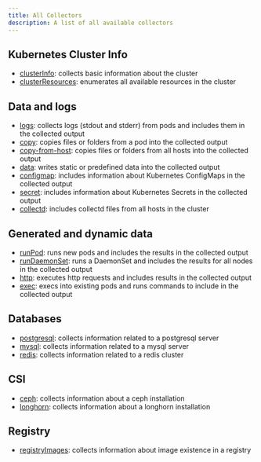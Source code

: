 ```yaml
---
title: All Collectors
description: A list of all available collectors
---
```


## Kubernetes Cluster Info

- [clusterInfo](./cluster-info): collects basic information about the cluster
- [clusterResources](./cluster-resources): enumerates all available resources in the cluster

## Data and logs

- [logs](./logs): collects logs (stdout and stderr) from pods and includes them in the collected output
- [copy](./copy): copies files or folders from a pod into the collected output
- [copy-from-host](./copy-from-host): copies files or folders from all hosts into the collected output
- [data](./data): writes static or predefined data into the collected output
- [configmap](./configmap): includes information about Kubernetes ConfigMaps in the collected output
- [secret](./secret): includes information about Kubernetes Secrets in the collected output
- [collectd](./collectd): includes collectd files from all hosts in the cluster

## Generated and dynamic data

- [runPod](./run-pod): runs new pods and includes the results in the collected output
- [runDaemonSet](./run-daemonset): runs a DaemonSet and includes the results for all nodes in the collected output
- [http](./http): executes http requests and includes results in the collected output
- [exec](./exec): execs into existing pods and runs commands to include in the collected output

## Databases

- [postgresql](./postgresql): collects information related to a postgresql server
- [mysql](./mysql): collects information related to a mysql server
- [redis](./redis): collects information related to a redis cluster

## CSI
- [ceph](./ceph): collects information about a ceph installation
- [longhorn](./longhorn): collects information about a longhorn installation

## Registry

- [registryImages](./registry-images): collects information about image existence in a registry
